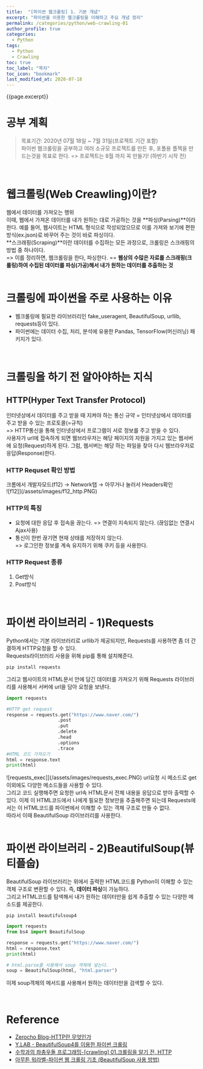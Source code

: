 ```yaml
---
title:  "[파이썬 웹크롤링] 1. 기본 개념"
excerpt: "파이썬을 이용한 웹크롤링을 이해하고 주요 개념 정리"
permalink: /categories/python/web-crawling-01
author_profile: true
categories:
  - Python
tags:
  - Python
  - Crawling 
toc: true
toc_label: "목차"
toc_icon: "bookmark"
last_modified_at: 2020-07-18
---
```


{{page.excerpt}}  

# 공부 계획  
> 목표기간: 2020년 07월 18일 ~ 7월 31일(프로젝트 기간 포함)  
파이썬 웹크롤링을 공부하고 여러 소규모 프로젝트를 만든 후, 포폴용 플젝을 만드는것을 목표로 한다.
=> 프로젝트는 8월 까지 꼭 만들기! (하반기 시작 전)  
<br/>

# 웹크롤링(Web Creawling)이란?
웹에서 데이터를 가져오는 행위   
이때, 웹에서 가져온 데이터를 내가 원하는 대로 가공하는 것을 **파싱(Parsing)**이라 한다.
예를 들어, 웹사이트는 HTML 형식으로 작성되었으므로 이를 가져와 보기에 편한 방식(ex.json)로 바꾸어 주는 것이 바로 파싱이다.  
**스크래핑(Scraping)**이란 데이터를 수집하는 모든 과정으로, 크롤링은 스크래핑의 방법 중 하나이다.  
=> 이를 정리하면, 웹크롤링을 한다, 파싱한다. == **웹상의 수많은 자료를 스크래핑(크롤링)하여 수집된 데이터를 파싱(가공)해서 내가 원하는 데이터를 추출하는 것**  
<br/>

# 크롤링에 파이썬을 주로 사용하는 이유
* 웹크롤링에 필요한 라이브러리인  fake_useragent, BeautifulSoup, urllib, requests등이 있다.
* 파이썬에는 데이터 수집, 처리, 분석에 유용한 Pandas, TensorFlow(머신러닝) 패키지가 있다.  
<br/>

# 크롤링을 하기 전 알아야하는 지식
## HTTP(Hyper Text Transfer Protocol)
인터넷상에서 데이터를 주고 받을 때 지켜야 하는 통신 규약
= 인터넷상에서 데이터를 주고 받을 수 있는 프로토콜(=규칙)  
=> HTTP통신을 통해 인터넷상에서 프로그램이 서로 정보를 주고 받을 수 있다.  
사용자가 url에 접속하게 되면 웹브라우저는 해당 페이지의 자원을 가지고 있는 웹서버에 요청(Request)하게 된다.
그럼, 웹서버는 해당 하는 파일을 찾아 다시 웹브라우저로 응답(Response)한다.

### HTTP Requset 확인 방법
크롬에서 개발자모드(f12) → Network탭 → 아무거나 눌러서 Headers확인   
![f12]](/assets/images/f12_http.PNG)  
 
### HTTP의 특징
* 요청에 대한 응답 후 접속을 끊는다.
  => 연결이 지속되지 않는다. (끊임없는 연결시 Ajax사용)  
* 통신이 한번 끊기면 현재 상태를 저장하지 않는다.  
  => 로그인한 정보를 계속 유지하기 위해 쿠키 등을 사용한다.  

### HTTP Request 종류
1. Get방식 
2. Post방식  
<br/>

# 파이썬 라이브러리 - 1)Requests
Python에서는 기본 라이브러리로 urllib가 제공되지만, Requests를 사용하면 좀 더 간결하게 HTTP요청을 할 수 있다.  
Requests라이브러리 사용을 위해 pip를 통해 설치해준다.
```
pip install requests  
```
그리고 웹사이트의 HTML문서 안에 담긴 데이터를 가져오기 위해 Requests 라이브러리를 사용해서 서버에 url을 담아 요청을 보낸다.  
```python
import requests

#HTTP get request
response = requests.get("https://www.naver.com/")
                   .post
                   .put
                   .delete
                   .head
                   .options
                   .trace
#HTML 코드 가져오기
html = response.text
print(html)
```
![requests_exec]](/assets/images/requests_exec.PNG) 
url요청 시 메소드로 get이외에도 다양한 메소드들을 사용할 수 있다.  
그리고 코드 실행해주면 요청한 url속 HTML문서 전체 내용을 응답으로 받아 출력할 수 있다.
이제 이 HTML코드에서 나에게 필요한 정보만을 추출해주면 되는데 Requests에서는 이 HTML코드를 파이썬에서 이해할 수 있는 객체 구조로 만들 수 없다.  
따라서 이때 BeautifulSoup 라이브러리를 사용한다.    
<br/>

# 파이썬 라이브러리 - 2)BeautifulSoup(뷰티플숩)
BeautifulSoup 라이브러리는 위에서 출력한 HTML코드를 Python이 이해할 수 있는 객체 구조로 변환할 수 있다. 즉, **데이터 파싱**이 가능하다.  
그리고 HTML코드를 탐색해서 내가 원하는 데이터만을 쉽게 추출할 수 있는 다양한 메소드를 제공한다. 
```
pip install beautifulsoup4
```
```python
import requests
from bs4 import BeautifulSoup

response = requests.get("https://www.naver.com/")
html = response.text
print(html)

# html.parse를 사용해서 soup 객체에 넣는다.
soup = BeautifulSoup(html, "html.parser")
```
이제 soup객체의 메서드를 사용해서 원하는 데이터만을 검색할 수 있다.  


</br>

# Reference
* [Zerocho Blog-HTTP란 무엇인가](https://www.zerocho.com/category/HTTP/post/5b344f3af94472001b17f2da)
* [Y.LAB - BeautifulSoup4를 이용한 파이썬 크롤링](https://yamalab.tistory.com/64)
* [수학과의 좌충우돌 프로그래밍-[crawling] 01.크롤링을 알기 전, HTTP](https://ssungkang.tistory.com/entry/crawling-01%ED%81%AC%EB%A1%A4%EB%A7%81%EC%9D%84-%EC%95%8C%EA%B8%B0-%EC%A0%84-HTTP)
* [아무튼 워라벨-파이썬 웹 크롤링 기초 (BeautifulSoup 사용 방법)](http://hleecaster.com/python-web-crawling-with-beautifulsoup/)